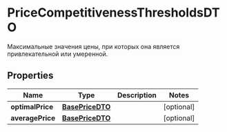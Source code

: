 

# PriceCompetitivenessThresholdsDTO

Максимальные значения цены, при которых она является привлекательной или умеренной.

## Properties

| Name | Type | Description | Notes |
|------------ | ------------- | ------------- | -------------|
|**optimalPrice** | [**BasePriceDTO**](BasePriceDTO.md) |  |  [optional] |
|**averagePrice** | [**BasePriceDTO**](BasePriceDTO.md) |  |  [optional] |



